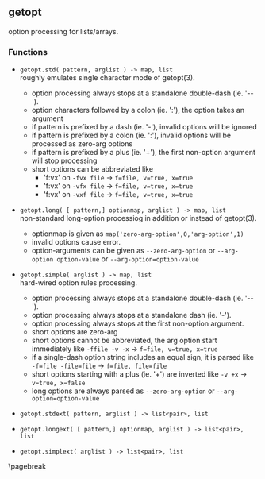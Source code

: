 ## getopt

option processing for lists/arrays.

### Functions

*   `getopt.std( pattern, arglist ) -> map, list` \
    roughly emulates single character mode of getopt(3).
    * option processing always stops at a standalone double-dash (ie. '--').
    * option characters followed by a colon (ie. ':'), the option takes an argument
    * if pattern is prefixed by a dash (ie. '-'), invalid options will be ignored
    * if pattern is prefixed by a colon (ie. ':'), invalid options will be processed as zero-arg options
    * if pattern is prefixed by a plus (ie. '+'), the first non-option argument will stop processing
    * short options can be abbreviated like 
      * 'f:vx' on `-fvx file` -> `f=file, v=true, x=true`
      * 'f:vx' on `-vfx file` -> `f=file, v=true, x=true`
      * 'f:vx' on `-vxf file` -> `f=file, v=true, x=true`

* `getopt.long( [ pattern,] optionmap, arglist ) -> map, list` \
    non-standard long-option processiog in addition or instead of getopt(3).
    * optionmap is given as `map('zero-arg-option',0,'arg-option',1)`   
    * invalid options cause error.
    * option-arguments can be given as `--zero-arg-option` or `--arg-option option-value` or `--arg-option=option-value`

* `getopt.simple( arglist ) -> map, list` \
    hard-wired option rules processing.
    * option processing always stops at a standalone double-dash (ie. '--').
    * option processing always stops at a standalone dash (ie. '-').
    * option processing always stops at the first non-option argument.
    * short options are zero-arg
    * short options cannot be abbreviated, the arg option start immediately like `-ffile -v -x` -> `f=file, v=true, x=true`
    * if a single-dash option string includes an equal sign, it is parsed like `-f=file -file=file` -> `f=file, file=file`
    * short options starting with a plus (ie. '+') are inverted like `-v +x` -> `v=true, x=false`
    * long options are always parsed as `--zero-arg-option` or `--arg-option=option-value`


* `getopt.stdext( pattern, arglist ) -> list<pair>, list`
* `getopt.longext( [ pattern,] optionmap, arglist ) -> list<pair>, list`
* `getopt.simplext( arglist ) -> list<pair>, list`

\pagebreak